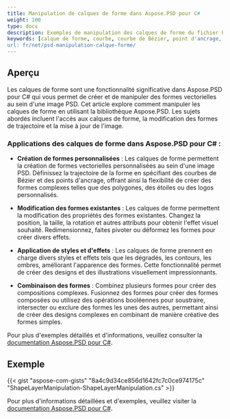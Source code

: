 ```yaml
---
title: Manipulation de calques de forme dans Aspose.PSD pour C#
weight: 100
type: docs
description: Exemples de manipulation des calques de forme du fichier PSD
keywords: [calque de forme, courbe, courbe de Bézier, point d'ancrage, nœuds de Bézier, api psd, C#, csharp, exemple de code]
url: fr/net/psd-manipulation-calque-forme/
---
```


## Aperçu
Les calques de forme sont une fonctionnalité significative dans Aspose.PSD pour C# qui vous permet de créer et de manipuler des formes vectorielles au sein d'une image PSD. Cet article explore comment manipuler les calques de forme en utilisant la bibliothèque Aspose.PSD. Les sujets abordés incluent l'accès aux calques de forme, la modification des formes de trajectoire et la mise à jour de l'image.

### Applications des calques de forme dans Aspose.PSD pour C# :

- **Création de formes personnalisées** : Les calques de forme permettent la création de formes vectorielles personnalisées au sein d'une image PSD. Définissez la trajectoire de la forme en spécifiant des courbes de Bézier et des points d'ancrage, offrant ainsi la flexibilité de créer des formes complexes telles que des polygones, des étoiles ou des logos personnalisés.
  
- **Modification des formes existantes** : Les calques de forme permettent la modification des propriétés des formes existantes. Changez la position, la taille, la rotation et autres attributs pour obtenir l'effet visuel souhaité. Redimensionnez, faites pivoter ou déformez les formes pour créer divers effets.
  
- **Application de styles et d'effets** : Les calques de forme prennent en charge divers styles et effets tels que les dégradés, les contours, les ombres, améliorant l'apparence des formes. Cette fonctionnalité permet de créer des designs et des illustrations visuellement impressionnants.
  
- **Combinaison des formes** : Combinez plusieurs formes pour créer des compositions complexes. Fusionnez des formes pour créer des formes composées ou utilisez des opérations booléennes pour soustraire, intersecter ou exclure des formes les unes des autres, permettant ainsi de créer des designs complexes en combinant de manière créative des formes simples.

Pour plus d'exemples détaillés et d'informations, veuillez consulter la [documentation Aspose.PSD pour C#](https://docs.aspose.com/psd/net/).

## Exemple

{{< gist "aspose-com-gists" "8a4c9d34ce856d1642fc7c0ce974175c" "ShapeLayerManipulation-ShapeLayerManipulation.cs" >}}

Pour plus d'informations détaillées et d'exemples, veuillez visiter la [documentation Aspose.PSD pour C#](https://docs.aspose.com/psd/net/).
